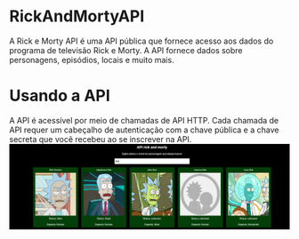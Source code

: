 # RickAndMortyAPI
A Rick e Morty API é uma API pública que fornece acesso aos dados do programa de televisão Rick e Morty. A API fornece dados sobre personagens, episódios, locais e muito mais.

<h1>Usando a API</h1>
A API é acessível por meio de chamadas de API HTTP. Cada chamada de API requer um cabeçalho de autenticação com a chave pública e a chave secreta que você recebeu ao se inscrever na API.

<img src='Introdução ao desenvolvimento web com JavaScript/assets/img/Captura de tela 2023-08-17 165558.png'>